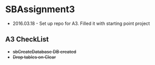 # SBAssignment3

- 2016.03.18 - Set up repo for A3. Filled it with starting point project 

## A3 CheckList

- ~~sbCreateDatabase DB created~~ 
- ~~Drop tables on Clear~~